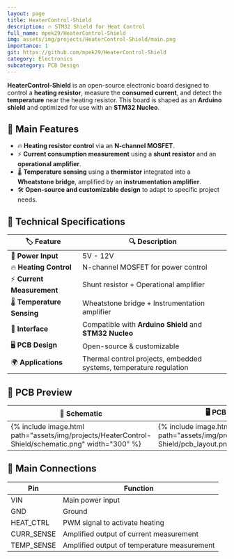 ```yaml
---
layout: page
title: HeaterControl-Shield
description: 🔥 STM32 Shield for Heat Control
full_name: mpek29/HeaterControl-Shield
img: assets/img/projects/HeaterControl-Shield/main.png
importance: 1
git: https://github.com/mpek29/HeaterControl-Shield
category: Electronics
subcategory: PCB Design
---
```



**HeaterControl-Shield** is an open-source electronic board designed to control a **heating resistor**, measure the **consumed current**, and detect the **temperature** near the heating resistor. This board is shaped as an **Arduino shield** and optimized for use with an **STM32 Nucleo**.

## 🎯 Main Features

- 🔥 **Heating resistor control** via an **N-channel MOSFET**.
- ⚡ **Current consumption measurement** using a **shunt resistor** and an **operational amplifier**.
- 🌡️ **Temperature sensing** using a **thermistor** integrated into a **Wheatstone bridge**, amplified by an **instrumentation amplifier**.
- 🛠️ **Open-source and customizable design** to adapt to specific project needs.

## 📝 Technical Specifications

| 🏷️ Feature | 🔍 Description |
|----------------|-------------|
| 🔌 **Power Input** | 5V - 12V |
| 🔥 **Heating Control** | N-channel MOSFET for power control |
| ⚡ **Current Measurement** | Shunt resistor + Operational amplifier |
| 🌡️ **Temperature Sensing** | Wheatstone bridge + Instrumentation amplifier |
| 🔄 **Interface** | Compatible with **Arduino Shield** and **STM32 Nucleo** |
| 🖥️ **PCB Design** | Open-source & customizable |
| 🌍 **Applications** | Thermal control projects, embedded systems, temperature regulation |

## 📐 PCB Preview

| 📜 Schematic | 🖥️ PCB Layout | 🏗️ 3D View |
|-----------|-----------|-----------|
| {% include image.html path="assets/img/projects/HeaterControl-Shield/schematic.png" width="300" %} | {% include image.html path="assets/img/projects/HeaterControl-Shield/pcb_layout.png" width="300" %} | {% include image.html path="assets/img/projects/HeaterControl-Shield/3d.png" width="300" %} |

## 🔗 Main Connections

| Pin | Function |
|-----|---------|
| VIN | Main power input |
| GND | Ground |
| HEAT_CTRL | PWM signal to activate heating |
| CURR_SENSE | Amplified output of current measurement |
| TEMP_SENSE | Amplified output of temperature measurement |

